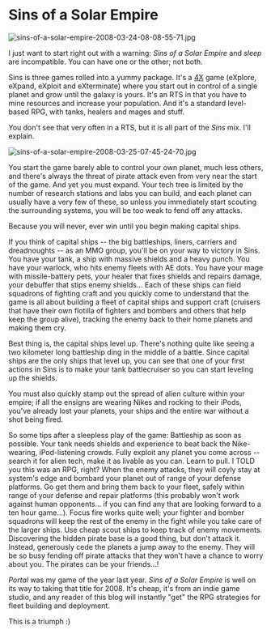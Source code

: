 # Sins of a Solar Empire

![sins-of-a-solar-empire-2008-03-24-08-08-55-71.jpg](http://westkarana.com/wp-content/uploads/2008/03/sins-of-a-solar-empire-2008-03-24-08-08-55-71.jpg)

I just want to start right out with a warning: *Sins of a Solar Empire* and *sleep* are incompatible. You can have one or the other; not both.

Sins is three games rolled into a yummy package. It's a [4X](http://en.wikipedia.org/wiki/4X) game (eXplore, eXpand, eXploit and eXterminate) where you start out in control of a single planet and grow until the galaxy is yours. It's an RTS in that you have to mine resources and increase your population. And it's a standard level-based RPG, with tanks, healers and mages and stuff.

You don't see that very often in a RTS, but it is all part of the *Sins* mix. I'll explain.

![sins-of-a-solar-empire-2008-03-25-07-45-24-70.jpg](http://westkarana.com/wp-content/uploads/2008/03/sins-of-a-solar-empire-2008-03-25-07-45-24-70.jpg)

You start the game barely able to control your own planet, much less others, and there's always the threat of pirate attack even from very near the start of the game. And yet you must expand. Your tech tree is limited by the number of research stations and labs you can build, and each planet can usually have a very few of these, so unless you immediately start scouting the surrounding systems, you will be too weak to fend off any attacks.

Because you will never, ever win until you begin making capital ships.

If you think of capital ships -- the big battleships, liners, carriers and dreadnoughts -- as an MMO group, you'll be on your way to victory in Sins. You have your tank, a ship with massive shields and a heavy punch. You have your warlock, who hits enemy fleets with AE dots. You have your mage with missile-battery pets, your healer that fixes shields and repairs damage, your debuffer that stips enemy shields... Each of these ships can field squadrons of fighting craft and you quickly come to understand that the game is all about building a fleet of capital ships and support craft (cruisers that have their own flotilla of fighters and bombers and others that help keep the group alive), tracking the enemy back to their home planets and making them cry.

Best thing is, the capital ships level up. There's nothing quite like seeing a two kilometer long battleship ding in the middle of a battle. Since capital ships are the only ships that level up, you can see that one of your first actions in Sins is to make your tank battlecruiser so you can start leveling up the shields.

You must also quickly stamp out the spread of alien culture within your empire; if all the ensigns are wearing Nikes and rocking to their iPods, you've already lost your planets, your ships and the entire war without a shot being fired.

So some tips after a sleepless play of the game: Battleship as soon as possible. Your tank needs shields and experience to beat back the Nike-wearing, iPod-listening crowds. Fully exploit any planet you come across -- search it for alien tech, make it as livable as you can. Learn to pull. I TOLD you this was an RPG, right? When the enemy attacks, they will coyly stay at system's edge and bombard your planet out of range of your defense platforms. Go get them and bring them back to your fleet, safely within range of your defense and repair platforms (this probably won't work against human opponents... if you can find any that are looking forward to a ten hour game...). Focus fire works quite well; your fighter and bomber squadrons will keep the rest of the enemy in the fight while you take care of the larger ships. Use cheap scout ships to keep track of enemy movements. Discovering the hidden pirate base is a good thing, but don't attack it. Instead, generously cede the planets a jump away to the enemy. They will be so busy fending off pirate attacks that they won't have a chance to worry about you. The pirates can be your friends...!

*Portal* was my game of the year last year. *Sins of a Solar Empire* is well on its way to taking that title for 2008. It's cheap, it's from an indie game studio, and any reader of this blog will instantly "get" the RPG strategies for fleet building and deployment.

This is a triumph :)

